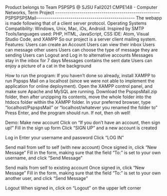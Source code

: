 Product belongs to Team PSPSPS @ SJSU Fall2021 CMPE148 - Computer Networks, Term Project 
----------------------------------------------------PSPSPSPSMail-------------------------------------------------
The webapp is made following that of a client server protocol.
Operating Systems Compatibility: Windows, Unix, Mac, iOs, Android.
Inspired by SMTP
Tools/languages used: PHP, HTML, JavaScript, CSS
IDE: Atom, Visual Studio Code, and XAMPP 
So our project is a server client mailing system.
Features:
Users can create an Account
Users can view their inbox
Users can message other users
Users can choose the type of message they are sending
Users can Logout and Log in to alternative accounts
Messages stay in the inbox for 7 days
Messages contains the sent date
Users can enjoy a picture of a cat in the background


How to run the program:
If you haven’t done so already, install XAMPP to run Pspsps Mail on a localhost (since we were not able to implement the application for online deployment).
Open the XAMPP control panel, and make sure Apache and MySQL are running.
Download the PspspsMail.zip folder, then after unzipping its contents, move the whole folder into the htdocs folder within the XAMPP folder. 
In your preferred browser, type “localhost/PspspsMail” or “localhost/whatever you renamed the folder to”
Press Enter, and the program should run.
If not, then oh well!

Demo:
Make new account
Click on “If you don’t have an account, then sign up!”
Fill in the sign up form
Click “SIGN UP” and a new account is created

Log in
Enter your username and password
Click “LOG IN”

Send mail from self to self (with new account)
Once signed in, click “New Message”
Fill in the form, making sure that the field “To:” is set to your own username, and click “Send Message”

Send mails from self to existing account
Once signed in, click “New Message”
Fill in the form, making sure that the field “To:” is set to your own another user, and click “Send Message”

Logout
When signed in, click on “Logout” on the upper left corner


